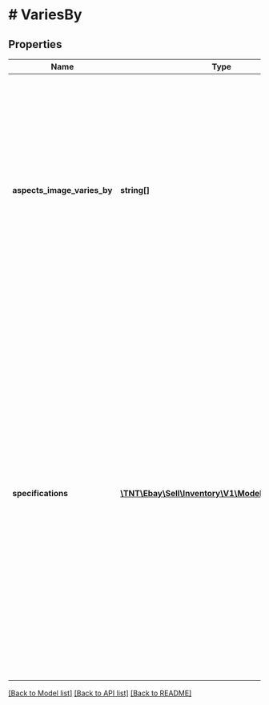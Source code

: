 # # VariesBy

## Properties

Name | Type | Description | Notes
------------ | ------------- | ------------- | -------------
**aspects_image_varies_by** | **string[]** | This container is used if the seller wants to include multiple images to demonstrate how variations within a multiple-variation listing differ. In this string field, the seller will specify the product aspect where the variations of the inventory item group vary, such as color. If &lt;code&gt;Color&lt;/code&gt; is specified in this field, &lt;code&gt;Color&lt;/code&gt; must also be one of the &lt;strong&gt;specifications.name&lt;/strong&gt; values, and all available colors must appear in the corresponding &lt;strong&gt;specifications.values&lt;/strong&gt; array.&lt;br&gt;&lt;br&gt;If the &lt;strong&gt;aspectsImageVariesBy&lt;/strong&gt; container is used, links to images of each variation should be specified through the &lt;strong&gt;imageUrls&lt;/strong&gt; container of the inventory item group, or the seller can choose to include those links to images in each inventory item record for the inventory items in the group. | [optional]
**specifications** | [**\TNT\Ebay\Sell\Inventory\V1\Model\Specification[]**](Specification.md) | This container consists of an array of one or more product aspects where each variation differs, and values for each of those product aspects. This container is not immediately required, but will be required before the first offer of the inventory item group is published. &lt;br&gt;&lt;br&gt;If a product aspect is specified in the &lt;strong&gt;aspectsImageVariesBy&lt;/strong&gt; container, this product aspect (along with all variations of that product aspect) must be included in the &lt;strong&gt;specifications&lt;/strong&gt; container. Before offers related to the inventory item group are published, the product aspects and values specified through the &lt;strong&gt;specifications&lt;/strong&gt; container should be in synch with the name-value pairs specified through the &lt;strong&gt;product.aspects&lt;/strong&gt; containers of the inventory items contained in the group. For example, if &lt;code&gt;Color&lt;/code&gt; and &lt;code&gt;Size&lt;/code&gt; are in this &lt;strong&gt;specifications&lt;/strong&gt; container, each inventory item of the group should also have &lt;code&gt;Color&lt;/code&gt; and &lt;code&gt;Size&lt;/code&gt; as aspect names in their inventory item records.&lt;br&gt;&lt;br/&gt;This container is always returned if one or more offers associated with the inventory item group have been published. For inventory item groups that have yet to have any published offers, this container is only returned if set. | [optional]

[[Back to Model list]](../../README.md#models) [[Back to API list]](../../README.md#endpoints) [[Back to README]](../../README.md)
